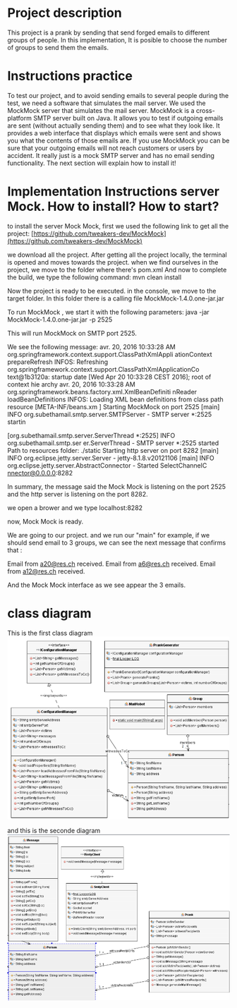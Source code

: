 Project description
=
This project is a prank by sending that send forged emails to different groups of people.
In this implementation, It is posible to choose the number of groups to send them the emails.


Instructions practice
=
To test our project, and to avoid sending emails to several people during the test, we need a software that simulates the mail server. 
We used the MockMock server that simulates the mail server. 
MockMock is a cross-platform SMTP server built on Java. It allows you to test if outgoing emails are sent (without actually sending them) 
and to see what they look like. It provides a web interface that displays which emails were sent and shows you what the contents of those 
emails are. If you use MockMock you can be sure that your outgoing emails will not reach customers or users by accident. It really just is 
a mock SMTP server and has no email sending functionality.
The next section will explain how to install it!


Implementation Instructions server Mock. How to install? How to start?
=
to install the server Mock Mock, first we used the following link to get all the project:
[https://github.com/tweakers-dev/MockMock](https://github.com/tweakers-dev/MockMock)

we download all the project. After getting all the project locally, the terminal is opened and moves towards the project. when we find ourselves 
in the project, we move to the folder where there's pom.xml
And now to complete the build, we type the following command:
mvn clean install

Now the project is ready to be executed. in the console, we move to the target folder. In this folder there is a calling file
MockMock-1.4.0.one-jar.jar

 To run MockMock , we start it with the following parameters: 
 java -jar MockMock-1.4.0.one-jar.jar -p 2525

This will run MockMock on SMTP port 2525.

We see the following message: 
avr. 20, 2016 10:33:28 AM org.springframework.context.support.ClassPathXmlAppli
ationContext prepareRefresh
INFOS: Refreshing org.springframework.context.support.ClassPathXmlApplicationCo
text@1b3120a: startup date [Wed Apr 20 10:33:28 CEST 2016]; root of context hie
archy
avr. 20, 2016 10:33:28 AM org.springframework.beans.factory.xml.XmlBeanDefiniti
nReader loadBeanDefinitions
INFOS: Loading XML bean definitions from class path resource [META-INF/beans.xm
]
Starting MockMock on port 2525
[main] INFO org.subethamail.smtp.server.SMTPServer - SMTP server *:2525 startin

[org.subethamail.smtp.server.ServerThread *:2525] INFO org.subethamail.smtp.ser
er.ServerThread - SMTP server *:2525 started
Path to resources folder: ./static
Starting http server on port 8282
[main] INFO org.eclipse.jetty.server.Server - jetty-8.1.8.v20121106
[main] INFO org.eclipse.jetty.server.AbstractConnector - Started SelectChannelC
nnector@0.0.0.0:8282

In summary, the message said the Mock Mock is listening on the port 2525 
and the http server is listening on the port 8282.

we open a brower and we type 
localhost:8282

now, Mock Mock is ready. 

We are going to our project. and we run our "main" 
for example, if we should send email to 3 groups, we can see the next message that confirms that :

Email from a20@res.ch received.
Email from a6@res.ch received.
Email from a12@res.ch received.

And the Mock Mock interface as we see appear the 3 emails.

class diagram
=
This is the first class diagram
![alt text](figures/diagramme1.png)

and this is the seconde diagram
 ![alt text](figures/diagramme2.png)

